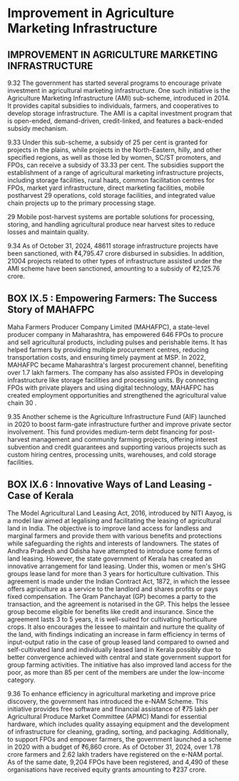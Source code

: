 # Improvement in Agriculture Marketing Infrastructure

## IMPROVEMENT IN AGRICULTURE MARKETING INFRASTRUCTURE

9.32 The government has started several programs to encourage private investment in agricultural marketing infrastructure. One such initiative is the Agriculture Marketing Infrastructure (AMI) sub-scheme, introduced in 2014. It provides capital subsidies to individuals, farmers, and cooperatives to develop storage infrastructure. The AMI is a capital investment program that is open-ended, demand-driven, credit-linked, and features a back-ended subsidy mechanism.

9.33 Under this sub-scheme, a subsidy of 25 per cent is granted for projects in the plains, while projects in the North-Eastern, hilly, and other specified regions, as well as those led by women, SC/ST promoters, and FPOs, can receive a subsidy of 33.33 per cent. The subsidies support the establishment of a range of agricultural marketing infrastructure  projects,  including  storage  facilities,  rural  haats,  common  facilitation centres for FPOs, market yard infrastructure, direct marketing facilities, mobile postharvest 29 operations, cold storage facilities, and integrated value chain projects up to the primary processing stage.

29    Mobile post-harvest systems are portable solutions for processing, storing, and handling agricultural produce near harvest sites to reduce losses and maintain quality.

9.34 As  of  October  31,  2024,  48611  storage  infrastructure  projects  have  been sanctioned, with ₹4,795.47 crore disbursed in subsidies. In addition, 21004 projects related  to  other  types  of  infrastructure  assisted  under  the  AMI  scheme  have  been sanctioned, amounting to a subsidy of ₹2,125.76 crore.

## BOX IX.5 : Empowering Farmers: The Success Story of MAHAFPC

Maha Farmers Producer Company Limited (MAHAFPC), a state-level producer company in Maharashtra, has empowered 646 FPOs to procure and sell agricultural products, including pulses  and  perishable  items.  It  has  helped  farmers  by  providing  multiple  procurement centres,  reducing  transportation  costs,  and  ensuring  timely  payment  at  MSP.  In  2022, MAHAFPC became Maharashtra's largest procurement channel, benefiting over 1.7 lakh farmers.  The  company  has  also  assisted  FPOs  in  developing  infrastructure  like  storage facilities and processing units. By connecting FPOs with private players and using digital technology,  MAHAFPC  has  created  employment  opportunities  and  strengthened  the agricultural value chain 30 .

9.35 Another scheme is the Agriculture Infrastructure Fund (AIF) launched in 2020 to  boost  farm-gate  infrastructure  further  and  improve  private  sector  involvement. This  fund  provides  medium-term  debt  financing  for  post-harvest  management  and community farming projects, offering interest subvention and credit guarantees and supporting various projects such as custom hiring centres, processing units, warehouses, and cold storage facilities.

## BOX IX.6 : Innovative Ways of Land Leasing - Case of Kerala

The Model Agricultural Land Leasing Act, 2016, introduced by NITI Aayog, is a model law aimed at legalising and facilitating the leasing of agricultural land in India. The objective is to improve land access for landless and marginal farmers and provide them with various benefits  and  protections  while  safeguarding  the  rights  and  interests  of  landowners.  The states  of  Andhra  Pradesh  and  Odisha  have  attempted  to  introduce  some  forms  of  land leasing. However, the state government of Kerala has created an innovative arrangement for land leasing. Under this, women or men's SHG groups lease land for more than 3 years for horticulture cultivation. This agreement is made under the Indian Contract Act, 1872, in which the lessee offers agriculture as a service to the landlord and shares profits or pays fixed compensation. The Gram Panchayat (GP) becomes a party to the transaction, and the agreement is notarised in the GP. This helps the lessee group become eligible for benefits like credit and insurance. Since the agreement lasts 3 to 5 years, it is well-suited for cultivating horticulture crops. It also encourages the lessee to maintain and nurture the quality of the land, with findings indicating an increase in farm efficiency in terms of input-output ratio in the case of group leased land compared to owned and self-cultivated land and individually leased land in Kerala possibly due to better convergence achieved with central and state government  support  for  group  farming  activities.  The  initiative  has  also  improved  land access for the poor, as more than 85 per cent of the members are under the low-income category.

9.36 To enhance efficiency in agricultural marketing and improve price discovery, the government has introduced the e-NAM Scheme. This initiative provides free software and  financial  assistance  of  ₹75  lakh  per  Agricultural  Produce  Market  Committee (APMC)  Mandi  for  essential  hardware,  which  includes  quality  assaying  equipment and the development of infrastructure for cleaning, grading, sorting, and packaging. Additionally,  to  support  FPOs  and  empower  farmers,  the  government  launched  a scheme in 2020 with a budget of ₹6,860 crore. As of October 31, 2024, over 1.78 crore farmers and 2.62 lakh traders have registered on the e-NAM portal. As of the same date, 9,204 FPOs have been registered, and 4,490 of these organisations have received equity grants amounting to ₹237 crore.